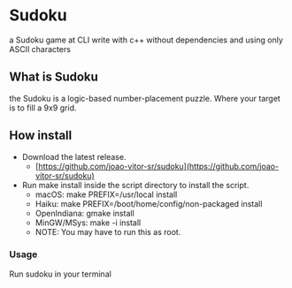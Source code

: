 # Sudoku
a Sudoku game at CLI write with c++ without dependencies and using only ASCII
characters

## What is Sudoku
the Sudoku is a logic-based number-placement puzzle. Where your target is to
fill a 9x9 grid.

## How install

- Download the latest release.
  - [https://github.com/joao-vitor-sr/sudoku](https://github.com/joao-vitor-sr/sudoku)
- Run make install inside the script directory to install the script.
  - macOS: make PREFIX=/usr/local install
  - Haiku: make PREFIX=/boot/home/config/non-packaged install
  - OpenIndiana: gmake install
  - MinGW/MSys: make -i install
  - NOTE: You may have to run this as root.

### Usage
Run sudoku in your terminal
